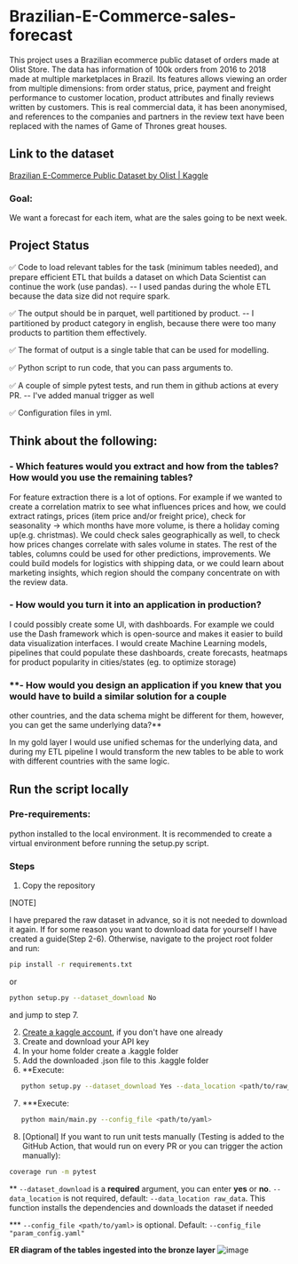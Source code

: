 # Brazilian-E-Commerce-sales-forecast

This project uses a Brazilian ecommerce public dataset of orders made at Olist Store. The data has information of 100k
orders from 2016 to 2018 made at multiple marketplaces in Brazil. Its features allows viewing an order from multiple
dimensions: from order status, price, payment and freight performance to customer location, product attributes and
finally reviews written by customers. This is real commercial data, it has been anonymised, and references to the
companies and partners in the review text have been replaced with the names of Game of Thrones great houses.

## **Link to the dataset**

[Brazilian E-Commerce Public Dataset by Olist | Kaggle](https://www.kaggle.com/datasets/olistbr/brazilian-ecommerce/data?select=olist_orders_dataset.csv)

### **Goal:**

We want a forecast for each item, what are the sales going to be next week.

## **Project Status**

✅ Code to load relevant tables for the task (minimum tables needed), and prepare efficient ETL that builds a dataset on
which Data Scientist can continue the work (use pandas). --
I used pandas during the whole ETL because the data size did not require spark.

✅ The output should be in parquet, well partitioned by product. -- I partitioned by product category in english, because
there were too many products to partition them effectively.

✅ The format of output is a single table that can be used for modelling.

✅ Python script to run code, that you can pass arguments to.

✅ A couple of simple pytest tests, and run them in github actions at every PR. -- I've added manual trigger as well

✅ Configuration files in yml.

## **Think about the following:**

### **- Which features would you extract and how from the tables? How would you use the remaining tables?**

For feature extraction there is a lot of options. For example if we wanted to create a correlation matrix to see what
influences prices and how, we could extract ratings, prices (item price and/or freight price), check for seasonality ->
which months have more volume, is there a holiday coming up(e.g. christmas). We could check sales geographically as
well, to check how prices changes correlate with sales volume in states.
The rest of the tables, columns could be used for other predictions, improvements. We could build models for logistics
with shipping data, or we could learn about marketing insights, which region should the company concentrate on with the
review data.

### **- How would you turn it into an application in production?**

I could possibly create some UI, with dashboards. For example we could use the Dash framework which is open-source and
makes it easier to build data visualization interfaces.
I would create Machine Learning models, pipelines that could populate these dashboards, create forecasts, heatmaps for
product popularity in cities/states (eg. to optimize storage)

### **- How would you design an application if you knew that you would have to build a similar solution for a couple
other countries, and the data schema might be different for them, however, you can get the same underlying data?**

In my gold layer I would use unified schemas for the underlying data, and during my ETL pipeline I would transform the
new tables to be able to work with different countries with the same logic.

## **Run the script locally**

### Pre-requirements:

python installed to the local environment. It is recommended to create a virtual environment before running the setup.py
script.

### Steps
1. Copy the repository

[NOTE]

I have prepared the raw dataset in advance, so it is not needed to download it again. If for some reason you want to
download data for yourself I have created a guide(Step 2-6). Otherwise, navigate to the project root folder and run:
```sh
pip install -r requirements.txt
``` 
or 
```sh
python setup.py --dataset_download No
```
and jump to step 7.

2. [Create a kaggle account](https://www.kaggle.com/account/login?phase=startRegisterTab&returnUrl=%2F), if you don't
   have one already
3. Create and download your API key
4. In your home folder create a .kaggle folder
5. Add the downloaded .json file to this .kaggle folder
6. **Execute:
```sh
   python setup.py --dataset_download Yes --data_location <path/to/raw_data>
```
7. ***Execute:
```sh
   python main/main.py --config_file <path/to/yaml>
```
8. [Optional] If you want to run unit tests manually (Testing is added to the GitHub Action, that would run on every PR
   or you can trigger the action manually):
```sh
coverage run -m pytest
```


** `--dataset_download` is a **required** argument, you can enter **yes** or **no**. `--data_location` is not required,
default: `--data_location raw_data`. This function installs the dependencies and downloads the dataset if needed

*** `--config_file <path/to/yaml>` is optional. Default: `--config_file "param_config.yaml"`

**ER diagram of the tables ingested into the bronze layer**
![image](https://github.com/user-attachments/assets/416296e3-3f93-4739-b116-3dc9cf7bb55a)
  
